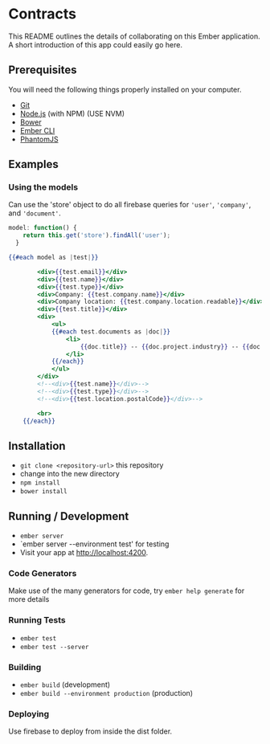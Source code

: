 # Contracts

This README outlines the details of collaborating on this Ember application.
A short introduction of this app could easily go here.

## Prerequisites

You will need the following things properly installed on your computer.

* [Git](http://git-scm.com/)
* [Node.js](http://nodejs.org/) (with NPM) (USE NVM)
* [Bower](http://bower.io/)
* [Ember CLI](http://ember-cli.com/)
* [PhantomJS](http://phantomjs.org/)

## Examples

### Using the models

Can use the 'store' object to do all firebase queries for `'user'`, 
`'company'`, and `'document'`.

```javascript
model: function() {
    return this.get('store').findAll('user');
  }
```

```handlebars
{{#each model as |test|}}

        <div>{{test.email}}</div>
        <div>{{test.name}}</div>
        <div>{{test.type}}</div>
        <div>Company: {{test.company.name}}</div>
        <div>Company location: {{test.company.location.readable}}</div>
        <div>{{test.title}}</div>
        <div>
            <ul>
            {{#each test.documents as |doc|}}
                <li>
                    {{doc.title}} -- {{doc.project.industry}} -- {{doc.project.description}}
                </li>
            {{/each}}
            </ul>
        </div>
        <!--<div>{{test.name}}</div>-->
        <!--<div>{{test.type}}</div>-->
        <!--<div>{{test.location.postalCode}}</div>-->

        <br>
    {{/each}}
```

## Installation

* `git clone <repository-url>` this repository
* change into the new directory
* `npm install`
* `bower install`

## Running / Development

* `ember server`
* `ember server --environment test' for testing
* Visit your app at [http://localhost:4200](http://localhost:4200).

### Code Generators

Make use of the many generators for code, try `ember help generate` for more details

### Running Tests

* `ember test`
* `ember test --server`

### Building

* `ember build` (development)
* `ember build --environment production` (production)

### Deploying

Use firebase to deploy from inside the dist folder.

